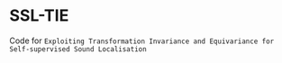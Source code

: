 # SSL-TIE
Code for `Exploiting Transformation Invariance and Equivariance for Self-supervised Sound Localisation`
